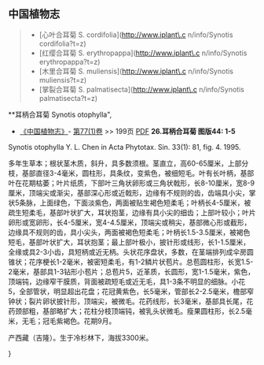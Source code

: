 

## 中国植物志

> * [心叶合耳菊  S.  cordifolia](http://www.iplant\.c n/info/Synotis cordifolia?t=z)
> * [红缨合耳菊  S.  erythropappa](http://www.iplant\.c n/info/Synotis erythropappa?t=z)
> * [木里合耳菊  S.  muliensis](http://www.iplant\.c n/info/Synotis muliensis?t=z)
> * [掌裂合耳菊  S.  palmatisecta](http://www.iplant\.c n/info/Synotis palmatisecta?t=z)


**耳柄合耳菊 Synotis otophylla",


* [《中国植物志》](http://www.iplant.cn/frps)- [第77(1)卷](http://www.iplant.cn/frps/vol/77(1)) >> 199页 [PDF](http://www.iplant.cn/frps/pdf/77(1)/199.PDF)
**26.耳柄合耳菊 图版44: 1-5**

Synotis otophylla Y. L. Chen in Acta Phytotax. Sin. 33(1): 81, fig. 4. 1995.

多年生草本；根状茎木质，斜升，具多数须根。茎直立，高60-65厘米，上部分枝，基部直径3-4毫米，圆柱形，具条纹，变紫色，被细短毛。叶有长叶柄，基部叶在花期枯萎；叶片纸质，下部叶三角状卵形或三角状戟形，长8-10厘米，宽8-9厘米，顶端尖或渐尖，基部深心形或近戟形，边缘有不规则的齿，齿端具小尖，掌状5条脉，上面绿色，下面淡紫色，两面被贴生褐色短柔毛；叶柄长4-5厘米，被疏生短柔毛，基部叶状扩大，耳状抱茎，边缘有具小尖的细齿；上部叶较小；叶片卵形或宽卵形，长4-5厘米，宽4-4.5厘米，顶端尖或稍尖，基部微心形或截形，边缘具不规则的齿，具小尖头，两面被褐色短柔毛；叶柄长1.5-3.5厘米，被褐色短毛，基部叶状扩大，耳状抱茎；最上部叶极小，披针形或线形，长1-1.5厘米，全缘或具2-3小齿，具短柄或近无柄。头状花序盘状，多数，在茎端排列成伞房圆锥状；花序梗长1-2毫米，被密短柔毛，有1-2鳞片状苞片。总苞圆柱形，长宽1.5-2毫米，基部具1-3钻形小苞片；总苞片5，近革质，长圆形，宽1-1.5毫米，紫色，顶端钝，边缘窄干膜质，背面被疏短毛或近无毛，具1-3条不明显的细脉。小花5，全部管状，明显超出花盘；花冠黄紫色，长5毫米，管部长2-2.5毫米，檐部窄钟状；裂片卵状披针形，顶端尖，被微毛。花药线形，长3毫米，基部具长尾，花药颈部粗，基部略扩大；花柱分枝顶端钝，被乳头状微毛。瘦果圆柱形，长2.5毫米，无毛；冠毛紫褐色。花期9月。

产西藏（吉隆）。生于冷杉林下，海拔3300米。



}